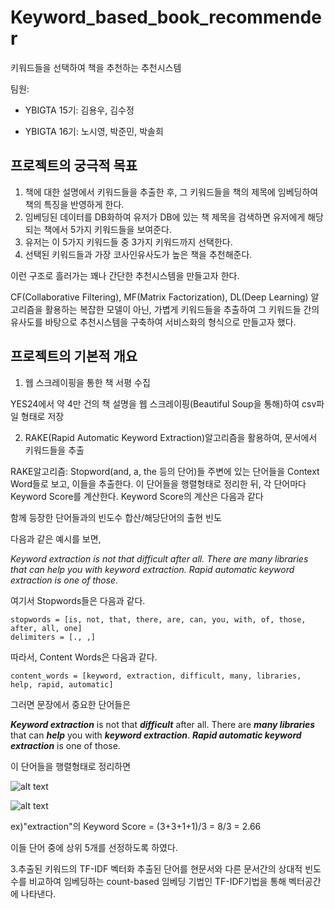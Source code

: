 # Keyword_based_book_recommender
키워드들을 선택하여 책을 추천하는 추천시스템

팀원:

- YBIGTA 15기: 김용우, 김수정

- YBIGTA 16기: 노시영, 박준민, 박솔희

## 프로젝트의 궁극적 목표
1. 책에 대한 설명에서 키워드들을 추출한 후, 그 키워드들을 책의 제목에 임베딩하여 책의 특징을 반영하게 한다. 
2. 임베딩된 데이터를 DB화하여 유저가 DB에 있는 책 제목을 검색하면 유저에게 해당되는 책에서 5가지 키워드들을 보여준다.
3. 유저는 이 5가지 키워드들 중 3가지 키워드까지 선택한다.
4. 선택된 키워드들과 가장 코사인유사도가 높은 책을 추천해준다.

이런 구조로 흘러가는 꽤나 간단한 추천시스템을 만들고자 한다.

CF(Collaborative Filtering), MF(Matrix Factorization), DL(Deep Learning) 알고리즘을 활용하는 복잡한 모델이 아닌, 가볍게 키워드들을 추출하여 그 키워드들 간의 유사도를 바탕으로 추천시스템을 구축하여 서비스화의 형식으로 만들고자 했다. 

## 프로젝트의 기본적 개요

1. 웹 스크레이핑을 통한 책 서평 수집

YES24에서 약 4만 건의 책 설명을 웹 스크레이핑(Beautiful Soup을 통해)하여 csv파일 형태로 저장

2. RAKE(Rapid Automatic Keyword Extraction)알고리즘을 활용하여, 문서에서 키워드들을 추출

RAKE알고리즘: Stopword(and, a, the 등의 단어)들 주변에 있는 단어들을 Context Word들로 보고, 이들을 추출한다. 이 단어들을 행렬형태로 정리한 뒤, 각 단어마다 Keyword Score를 계산한다. Keyword Score의 계산은 다음과 같다

함께 등장한 단어들과의 빈도수 합산/해당단어의 출현 빈도

다음과 같은 예시를 보면,

*Keyword extraction is not that difficult after all. There are many libraries that can help you with keyword extraction. Rapid automatic keyword extraction is one of those.*

여기서 Stopwords들은 다음과 같다.

```
stopwords = [is, not, that, there, are, can, you, with, of, those, after, all, one] 
delimiters = [., ,]
```

따라서, Content Words은 다음과 같다.

```
content_words = [keyword, extraction, difficult, many, libraries, help, rapid, automatic]
```

그러면 문장에서 중요한 단어들은 

***Keyword extraction*** is not that ***difficult*** after all. There are ***many libraries*** that can ***help*** you with ***keyword extraction***. ***Rapid automatic keyword extraction*** is one of those.

이 단어들을 행렬형태로 정리하면 

![alt text](https://d33wubrfki0l68.cloudfront.net/0fc3791e858e722cd2ffbe05f6b92899dcd12a9a/1beba/static/74b6799b8c44da2b1c0d2eb7f9fe27df/f3e6b/rake-matrix.png)

![alt text](https://d33wubrfki0l68.cloudfront.net/d065270f44fdcdf82f8d18621c91425be9c05161/e1cd0/static/996e4b1308bd28ed6d4d726a2d051b28/2cbcd/rake-frequency-score.png)

ex)"extraction"의 Keyword Score = (3+3+1+1)/3 = 8/3 = 2.66

이들 단어 중에 상위 5개를 선정하도록 하였다.

3.추출된 키워드의 TF-IDF 벡터화
추출된 단어를 현문서와 다른 문서간의 상대적 빈도수를 비교하여 임베딩하는 count-based 임베딩 기법인 TF-IDF기법을 통해 벡터공간에 나타낸다.


